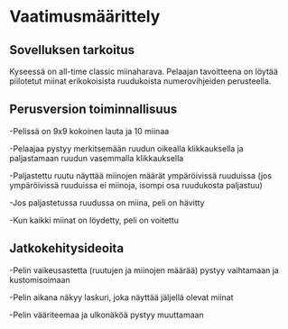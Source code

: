 # Vaatimusmäärittely
## Sovelluksen tarkoitus
Kyseessä on all-time classic miinaharava. Pelaajan tavoitteena on löytää piilotetut miinat erikokoisista ruudukoista numerovihjeiden perusteella.
## Perusversion toiminnallisuus
-Pelissä on 9x9 kokoinen lauta ja 10 miinaa

-Pelaajaa pystyy merkitsemään ruudun oikealla klikkauksella ja paljastamaan ruudun vasemmalla klikkauksella

-Paljastettu ruutu näyttää miinojen määrät ympäröivissä ruuduissa (jos ympäröivissä ruuduissa ei miinoja, isompi osa ruudukosta paljastuu)

-Jos paljastetussa ruudussa on miina, peli on hävitty

-Kun kaikki miinat on löydetty, peli on voitettu
## Jatkokehitysideoita
-Pelin vaikeusastetta (ruutujen ja miinojen määrää) pystyy vaihtamaan ja kustomisoimaan

-Pelin aikana näkyy laskuri, joka näyttää jäljellä olevat miinat

-Pelin vääriteemaa ja ulkonäköä pystyy muuttamaan
